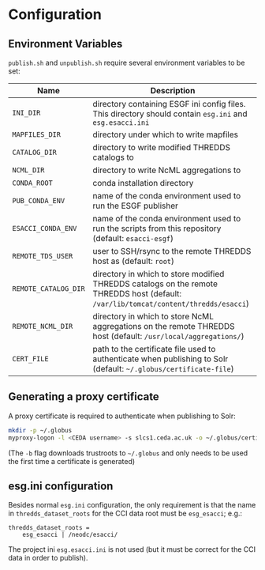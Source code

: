 # Configuration

## Environment Variables

`publish.sh` and `unpublish.sh` require several environment variables to be
set:

| Name                 | Description |
| -------------------- | ----------- |
| `INI_DIR`            | directory containing ESGF ini config files. This directory should contain `esg.ini` and `esg.esacci.ini` |
| `MAPFILES_DIR`       | directory under which to write mapfiles |
| `CATALOG_DIR`        | directory to write modified THREDDS catalogs to |
| `NCML_DIR`           | directory to write NcML aggregations to |
| `CONDA_ROOT`         | conda installation directory |
| `PUB_CONDA_ENV`      | name of the conda environment used to run the ESGF publisher |
| `ESACCI_CONDA_ENV`   | name of the conda environment used to run the scripts from this repository (default: `esacci-esgf`) |
| `REMOTE_TDS_USER`    | user to SSH/rsync to the remote THREDDS host as (default: `root`) |
| `REMOTE_CATALOG_DIR` | directory in which to store modified THREDDS catalogs on the remote THREDDS host (default: `/var/lib/tomcat/content/thredds/esacci`) |
| `REMOTE_NCML_DIR`    | directory in which to store NcML aggregations on the remote THREDDS host (default: `/usr/local/aggregations/`) |
| `CERT_FILE`          | path to the certificate file used to authenticate when publishing to Solr (default: `~/.globus/certificate-file`) |

## Generating a proxy certificate

A proxy certificate is required to authenticate when publishing to Solr:

```bash
mkdir -p ~/.globus
myproxy-logon -l <CEDA username> -s slcs1.ceda.ac.uk -o ~/.globus/certificate-file -b -t 72
```

(The `-b` flag downloads trustroots to `~/.globus` and only needs to be used
the first time a certificate is generated)

## esg.ini configuration

Besides normal `esg.ini` configuration, the only requirement is that the name
in `thredds_dataset_roots` for the CCI data root must be `esg_esacci`;
e.g.:

```
thredds_dataset_roots =
    esg_esacci | /neodc/esacci/
```

The project ini `esg.esacci.ini` is not used (but it must be correct for the
CCI data in order to publish).
